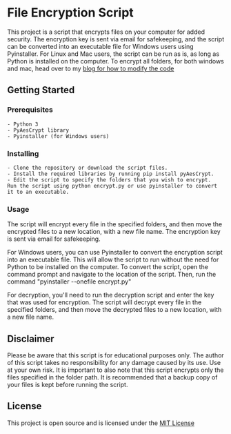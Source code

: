 # File Encryption Script

This project is a script that encrypts files on your computer for added security. The encryption key is sent via email for safekeeping, and the script can be converted into an executable file for Windows users using Pyinstaller. For Linux and Mac users, the script can be run as is, as long as Python is installed on the computer.
To encrypt all folders, for both windows and mac, head over to my [blog for how to modify the code](https://dev.to/paulwababu)
## Getting Started

### Prerequisites

    - Python 3
    - PyAesCrypt library
    - Pyinstaller (for Windows users)

### Installing

    - Clone the repository or download the script files.
    - Install the required libraries by running pip install pyAesCrypt.
    - Edit the script to specify the folders that you wish to encrypt.
    Run the script using python encrypt.py or use pyinstaller to convert it to an executable.

### Usage

The script will encrypt every file in the specified folders, and then move the encrypted files to a new location, with a new file name. The encryption key is sent via email for safekeeping.

For Windows users, you can use Pyinstaller to convert the encryption script into an executable file. This will allow the script to run without the need for Python to be installed on the computer. To convert the script, open the command prompt and navigate to the location of the script. Then, run the command "pyinstaller --onefile encrypt.py"

For decryption, you'll need to run the decryption script and enter the key that was used for encryption. The script will decrypt every file in the specified folders, and then move the decrypted files to a new location, with a new file name.

## Disclaimer

Please be aware that this script is for educational purposes only. The author of this script takes no responsibility for any damage caused by its use. Use at your own risk. It is important to also note that this script encrypts only the files specified in the folder path. It is recommended that a backup copy of your files is kept before running the script.

## License

This project is open source and is licensed under the [MIT License](https://opensource.org/licenses/MIT)
